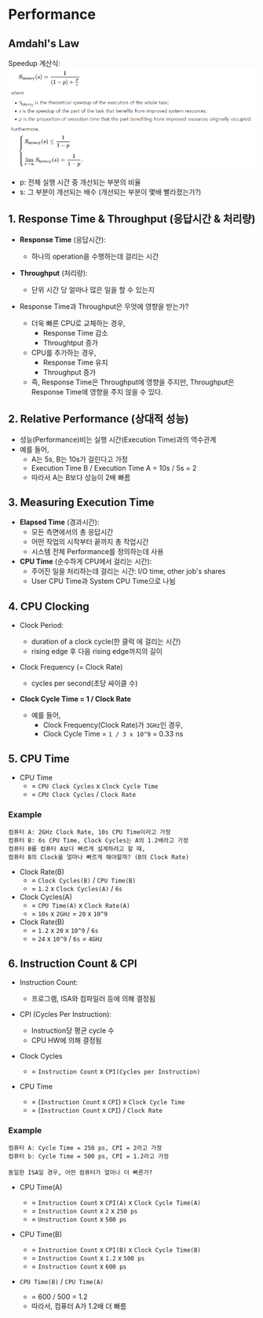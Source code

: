 # Performance

## Amdahl's Law
Speedup 계산식:  
![amdahls_law](./image_files/amdahls_law.png)
* p: 전체 실행 시간 중 개선되는 부분의 비율
* s: 그 부분이 개선되는 배수 (개선되는 부분이 몇배 빨라졌는가?)

## 1. Response Time & Throughput (응답시간 & 처리량)
* **Response Time** (응답시간):
    * 하나의 operation을 수행하는데 걸리는 시간
* **Throughput** (처리량):
    * 단위 시간 당 얼마나 많은 일을 할 수 있는지

* Response Time과 Throughput은 무엇에 영향을 받는가?
    * 더욱 빠른 CPU로 교체하는 경우,
        * Response Time 감소
        * Throughtput 증가
    * CPU를 추가하는 경우,
        * Response Time 유지
        * Throughput 증가
    * 즉, Response Time은 Throughput에 영향을 주지만, Throughput은 Response Time에 영향을 주지 않을 수 있다.

## 2. Relative Performance (상대적 성능)
* 성능(Performance)비는 실행 시간(Execution Time)과의 역수관계
* 예를 들어,
    * A는 5s, B는 10s가 걸린다고 가정
    * Execution Time B / Execution Time A = 10s / 5s = 2
    * 따라서 A는 B보다 성능이 2배 빠름

## 3. Measuring Execution Time
* **Elapsed Time** (경과시간):
    * 모든 측면에서의 총 응답시간
    * 어떤 작업의 시작부터 끝까지 총 작업시간
    * 시스템 전체 Performance를 정의하는데 사용
* **CPU Time** (순수하게 CPU에서 걸리는 시간):
    * 주어진 일을 처리하는데 걸리는 시간: I/O time, other job's shares
    * User CPU Time과 System CPU Time으로 나뉨

## 4. CPU Clocking
* Clock Period: 
    * duration of a clock cycle(한 클럭 에 걸리는 시간)
    * rising edge 후 다음 rising edge까지의 길이
* Clock Frequency (= Clock Rate)
    * cycles per second(초당 싸이클 수)

* **Clock Cycle Time = 1 / Clock Rate**
    * 예를 들어,
        * Clock Frequency(Clock Rate)가 `3GHz`인 경우,
        * Clock Cycle Time = `1 / 3 x 10^9` = 0.33 ns
## 5. CPU Time
* CPU Time 
    * = `CPU Clock Cycles` x `Clock Cycle Time`
    * = `CPU Clock Cycles` / `Clock Rate`
### Example
~~~
컴퓨터 A: 2GHz Clock Rate, 10s CPU Time이라고 가정
컴퓨터 B: 6s CPU Time, Clock Cycles는 A의 1.2배라고 가정
컴퓨터 B를 컴퓨터 A보다 빠르게 설계하려고 할 때, 
컴퓨터 B의 Clock을 얼마나 빠르게 해야할까? (B의 Clock Rate)
~~~
* Clock Rate(B) 
    * = `Clock Cycles(B)` / `CPU Time(B)`
    * = `1.2` x `Clock Cycles(A)` / `6s`
* Clock Cycles(A)
    * = `CPU Time(A)` x `Clock Rate(A)`
    * = `10s` x `2GHz` = `20` x `10^9`
* Clock Rate(B)
    * = `1.2` x `20` x `10^9` / `6s`
    * = `24` x `10^9` / `6s` = `4GHz`

## 6. Instruction Count & CPI
* Instruction Count: 
    * 프로그램, ISA와 컴파일러 등에 의해 결정됨
* CPI (Cycles Per Instruction):
    * Instruction당 평균 cycle 수
    * CPU HW에 의해 결정됨

* Clock Cycles
    * = `Instruction Count` x `CPI(Cycles per Instruction)`
* CPU Time
    * = (`Instruction Count` x `CPI`) x `Clock Cycle Time`
    * = (`Instruction Count` x `CPI`) / `Clock Rate`

### Example
~~~
컴퓨터 A: Cycle Time = 250 ps, CPI = 2라고 가정
컴퓨터 b: Cycle Time = 500 ps, CPI = 1.2라고 가정

동일한 ISA일 경우, 어떤 컴퓨터가 얼마나 더 빠른가?
~~~
* CPU Time(A)
    * = `Instruction Count` x `CPI(A)` x `Clock Cycle Time(A)`
    * = `Instruction Count` x `2` x `250 ps`
    * = `Unstruction Count` x `500 ps`
* CPU Time(B)
    * = `Instruction Count` x `CPI(B)` x `Clock Cycle Time(B)`
    * = `Instruction Count` x `1.2` x `500 ps`
    * = `Instruction Count` x `600 ps`

* `CPU Time(B)` / `CPU Time(A)`
    * = 600 / 500 = 1.2
    * 따라서, 컴퓨터 A가 1.2배 더 빠름